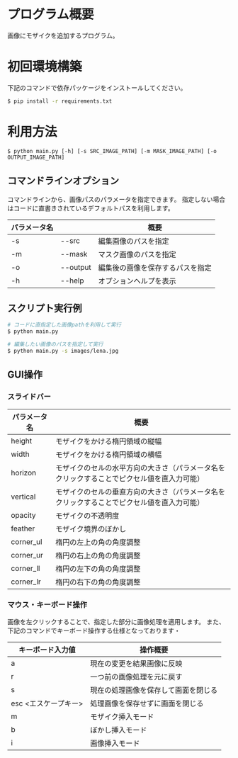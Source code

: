# プログラム概要
画像にモザイクを追加するプログラム。

# 初回環境構築
下記のコマンドで依存パッケージをインストールしてください。
``` bash
$ pip install -r requirements.txt 
```

# 利用方法
```
$ python main.py [-h] [-s SRC_IMAGE_PATH] [-m MASK_IMAGE_PATH] [-o OUTPUT_IMAGE_PATH]
```

## コマンドラインオプション
コマンドラインから、画像パスのパラメータを指定できます。
指定しない場合はコードに直書きされているデフォルトパスを利用します。

|パラメータ名||概要|
|---|---|---|
|-s|--src|編集画像のパスを指定|
|-m|--mask|マスク画像のパスを指定|
|-o|--output|編集後の画像を保存するパスを指定|
|-h|--help|オプションヘルプを表示|

## スクリプト実行例
```bash
# コードに直指定した画像pathを利用して実行
$ python main.py

# 編集したい画像のパスを指定して実行
$ python main.py -s images/lena.jpg 
```

## GUI操作
### スライドバー
|パラメータ名|概要|
|---|---|
|height|モザイクをかける楕円領域の縦幅|
|width|モザイクをかける楕円領域の横幅|
|horizon|モザイクのセルの水平方向の大きさ（パラメータ名をクリックすることでピクセル値を直入力可能）|
|vertical|モザイクのセルの垂直方向の大きさ（パラメータ名をクリックすることでピクセル値を直入力可能）|
|opacity|モザイクの不透明度|
|feather|モザイク境界のぼかし|
|corner_ul|楕円の左上の角の角度調整|
|corner_ur|楕円の右上の角の角度調整|
|corner_ll|楕円の左下の角の角度調整|
|corner_lr|楕円の右下の角の角度調整|

### マウス・キーボード操作
画像を左クリックすることで、指定した部分に画像処理を適用します。
また、下記のコマンドでキーボード操作する仕様となっております・

|キーボード入力値|操作概要|
|---|---|
|a|現在の変更を結果画像に反映|
|r|一つ前の画像処理を元に戻す|
|s|現在の処理画像を保存して画面を閉じる|
|esc <エスケープキー>|処理画像を保存せずに画面を閉じる|
|m|モザイク挿入モード|
|b|ぼかし挿入モード|
|i|画像挿入モード|

